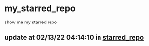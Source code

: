 # my_starred_repo
show me my starred repo

update at 02/13/22 04:14:10 in [starred_repo](./index.html)
---

